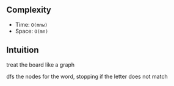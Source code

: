## Complexity
- Time: `O(mnw)`
- Space: `O(mn)`

## Intuition

treat the board like a graph

dfs the nodes for the word, stopping if the letter does not match
